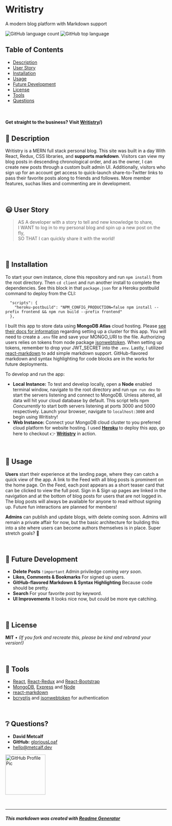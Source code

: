 # Writistry

A modern blog platform with Markdown support

![GitHub language count](https://img.shields.io/github/languages/count/gloriousLoaf/Writistry)
![GitHub top language](https://img.shields.io/github/languages/top/gloriousLoaf/Writistry)

## Table of Contents

- [Description](#-description)
- [User Story](#-user-story)
- [Installation](#-installation)
- [Usage](#-usage)
- [Future Development](#-future-development)
- [License](#-license)
- [Tools](#-tools)
- [Questions](#-questions)
<p>&nbsp;</p>

#### Get straight to the business? **Visit** [Writistry](https://writistry-app.onrender.com)/)

## 📝 Description

Writistry is a MERN full stack personal blog. This site was built in a day With
React, Redux, CSS libraries, and **supports markdown**. Visitors can view my
blog posts in descending chronological order, and as the owner, I can create new
posts through a custom built admin UI. Additionally, visitors who sign up for an
account get access to quick-launch share-to-Twitter links to pass their favorite
posts along to friends and followes. More member features, suchas likes and
commenting are in development.

<p>&nbsp;</p>

## 😃 User Story

> AS A developer with a story to tell and new knowledge to share,  
> I WANT to log in to my personal blog and spin up a new post on the fly,  
> SO THAT I can quickly share it with the world!

<p>&nbsp;</p>

## 💾 Installation

To start your own instance, clone this repository and run `npm install` from the
root directory. Then `cd client` and run another install to complete the
dependencies. See this block in that `package.json` for a Heroku postbuild
command to deploy from the CLI:

```
  "scripts": {
    "heroku-postbuild": "NPM_CONFIG_PRODUCTION=false npm install --prefix frontend && npm run build --prefix frontend"
  },
```

I built this app to store data using **MongoDB Atlas** cloud hosting. Please
[see their docs for information](https://docs.atlas.mongodb.com/) regarding
setting up a cluster for this app. You will need to create a `.env` file and
save your MONGO_URI to the file. Authorizing users relies on tokens from node
package [jsonwebtoken](https://www.npmjs.com/package/jsonwebtoken). When setting
up tokens, remember to drop your JWT_SECRET into the `.env`. Lastly, I utilized
[react-markdown](https://www.npmjs.com/package/react-markdown) to add simple
markdown support. GitHub-flavored markdown and syntax highlighting for code
blocks are in the works for future deployments.

To develop and run the app:

- **Local Instance:** To test and develop locally, open a **Node** enabled
  terminal window, navigate to the root directory and run `npm run dev` to start
  the servers listening and connect to MongoDB. Unless altered, all data will
  hit your cloud database by default. This script tells npm _Concurrently_ to
  start both servers listening at ports 3000 and 5000 respectively. Launch your
  browser, navigate to `localhost:3000` and begin using Writistry!
- **Web Instance:** Connect your MongoDB cloud cluster to you preferred cloud
platform for website hosting. I used **[Heroku](https://devcenter.heroku.com/)**
to deploy this app, go here to checkout 👉
**[Writistry](https://writistry.herokuapp.com/)** in action.
<p>&nbsp;</p>

## 📲 Usage

**Users** start their experience at the landing page, where they can catch a
quick view of the app. A link to the Feed with all blog posts is prominent on
the home page. On the Feed, each post appears as a short teaser card that can be
clicked to view the full post. Sign in & Sign up pages are linked in the
navigation and at the bottom of blog posts for users that are not logged in. The
blog posts will always be available for anyone to read without signing up.
Future fun interactions are planned for members!

**Admins** can publish and update blogs, with delete coming soon. Admins will
remain a private affair for now, but the basic architecture for building this
into a site where users can become authors themselves is in place. Super stretch
goals? 🤔

<p>&nbsp;</p>

## 🔮 Future Development

- **Delete Posts** `!important` Admin priviledge coming _very soon_.
- **Likes, Comments & Bookmarks** For signed up users.
- **GitHub-flavored Markdown & Syntax Highlighting** Because code should be
  pretty.
- **Search** For your favorite post by keyword.
- **UI Improvements** It looks nice now, but could be more eye catching.
<p>&nbsp;</p>

## 📜 License

**MIT** • _(If you fork and recreate this, please be kind and rebrand your
version!)_

<p>&nbsp;</p>

## 🔨 Tools

- [React](https://reactjs.org/), [React-Redux](https://react-redux.js.org/) and
  [React-Bootstrap](https://react-bootstrap.github.io/)
- [MongoDB](https://www.mongodb.com/), [Express](https://expressjs.com/) and
  [Node](https://nodejs.org/)
- [react-markdown](https://www.npmjs.com/package/react-markdown)
- [bcryptjs](https://www.npmjs.com/package/bcryptjs) and
[jsonwebtoken](https://www.npmjs.com/package/jsonwebtoken) for authentication
<p>&nbsp;</p>

## ❔ Questions?

- **David Metcalf**
- **GitHub:** [gloriousLoaf](https://github.com/gloriousLoaf)
- <hello@metcalf.dev>

<img src="https://github.com/gloriousLoaf.png" alt="GitHub Profile Pic" width="125" height="125">
<p>&nbsp;</p>

---

##### This markdown was created with [Readme Generator](https://github.com/gloriousLoaf/Readme-Generator)

